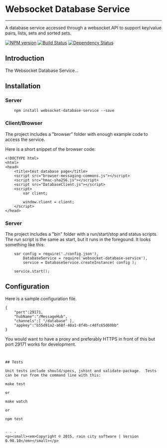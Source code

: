 # Websocket Database Service
- - -

A database service accessed through a websocket API to support key/value pairs, lists, sets and sorted sets.

[![NPM version](https://badge.fury.io/js/websocket-database-service.svg)](http://badge.fury.io/js/websocket-database-service) [![Build Status](https://travis-ci.org/darrylwest/websocket-database-service.svg?branch=master)](https://travis-ci.org/darrylwest/websocket-database-service) [![Dependency Status](https://david-dm.org/darrylwest/websocket-database-service.svg)](https://david-dm.org/darrylwest/websocket-database-service)

## Introduction

The Websocket Database Service...

## Installation

### Server

~~~
    npm install websocket-database-service --save
~~~

### Client/Browser

The project includes a "browser" folder with enough example code to access the service.

Here is a short snippet of the browser code:

~~~
<!DOCTYPE html>
<html>
<head>
    <title>test database page</title>
    <script src="browser-messaging-commons.js"></script>
    <script src="hmac-sha256.js"></script>
    <script src="DatabaseClient.js"></script>
    <script>
        var client;

        window.client = client;
    </script>
</head>
~~~


### Server

The project includes a "bin" folder with a run/start/stop and status scripts.  The run script is the same as start, but it runs in the foregound.  It looks something like this:

~~~
    var config = require('./config.json'),
        DatabaseService = require('websocket-database-service'),
        service = DatabaseService.createInstance( config );

    service.start();
~~~

## Configuration

Here is a sample configuration file.

~~~
{
    "port":29171,
    "hubName":"/MessageHub",
    "channels":[ "/database" ],
    "appkey":"b55d91a2-a68f-48a1-8f4b-c4dfc65d60bb"
}
~~~

You would want to have a proxy and preferably HTTPS in front of this but port 29171 works for development.

~~~


## Tests

Unit tests include should/specs, jshint and validate-package.  Tests can be run from the command line with this:

~~~
    make test

    or

    make watch

    or

    npm test
~~~

- - -
<p><small><em>Copyright © 2015, rain city software | Version 0.90.10</em></small></p>

